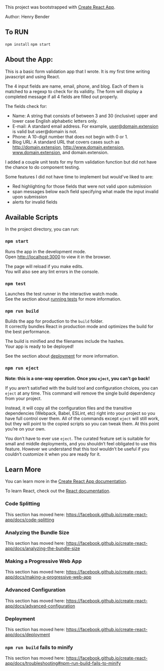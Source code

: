 This project was bootstrapped with [Create React App](https://github.com/facebook/create-react-app).

Author: Henry Bender

## To RUN
`npm install`
`npm start`

## About the App:
This is a basic form validation app that I wrote. It is my first time writing javascript and using React. 

The 4 input fields are name, email, phone, and blog. Each of them is matched to a regexp to check for its validity. The form will display a completed message if all 4 fields are filled out properly. 

The fields check for:
* Name: A string that consists of between 3 and 30 (inclusive) upper and lower case English alphabetic letters only.
* E-mail: A standard email address. For example, user@domain.extension is valid but user@domain is not.
* Phone: A 10-digit number that does not begin with 0 or 1.
* Blog URL: A standard URL that covers cases such as http://domain.extension, http://www.domain.extension, www.domain.extension, and domain.extension.

I added a couple unit tests for my form validation function but did not have the chance to do component testing. 

Some features I did not have time to implement but would've liked to are:
- Red highlighting for those fields that were not valid upon submission
- span messages below each field specifying what made the input invalid upon submission
- alerts for invalid fields



## Available Scripts

In the project directory, you can run:

### `npm start`

Runs the app in the development mode.<br>
Open [http://localhost:3000](http://localhost:3000) to view it in the browser.

The page will reload if you make edits.<br>
You will also see any lint errors in the console.

### `npm test`

Launches the test runner in the interactive watch mode.<br>
See the section about [running tests](https://facebook.github.io/create-react-app/docs/running-tests) for more information.

### `npm run build`

Builds the app for production to the `build` folder.<br>
It correctly bundles React in production mode and optimizes the build for the best performance.

The build is minified and the filenames include the hashes.<br>
Your app is ready to be deployed!

See the section about [deployment](https://facebook.github.io/create-react-app/docs/deployment) for more information.

### `npm run eject`

**Note: this is a one-way operation. Once you `eject`, you can’t go back!**

If you aren’t satisfied with the build tool and configuration choices, you can `eject` at any time. This command will remove the single build dependency from your project.

Instead, it will copy all the configuration files and the transitive dependencies (Webpack, Babel, ESLint, etc) right into your project so you have full control over them. All of the commands except `eject` will still work, but they will point to the copied scripts so you can tweak them. At this point you’re on your own.

You don’t have to ever use `eject`. The curated feature set is suitable for small and middle deployments, and you shouldn’t feel obligated to use this feature. However we understand that this tool wouldn’t be useful if you couldn’t customize it when you are ready for it.

## Learn More

You can learn more in the [Create React App documentation](https://facebook.github.io/create-react-app/docs/getting-started).

To learn React, check out the [React documentation](https://reactjs.org/).

### Code Splitting

This section has moved here: https://facebook.github.io/create-react-app/docs/code-splitting

### Analyzing the Bundle Size

This section has moved here: https://facebook.github.io/create-react-app/docs/analyzing-the-bundle-size

### Making a Progressive Web App

This section has moved here: https://facebook.github.io/create-react-app/docs/making-a-progressive-web-app

### Advanced Configuration

This section has moved here: https://facebook.github.io/create-react-app/docs/advanced-configuration

### Deployment

This section has moved here: https://facebook.github.io/create-react-app/docs/deployment

### `npm run build` fails to minify

This section has moved here: https://facebook.github.io/create-react-app/docs/troubleshooting#npm-run-build-fails-to-minify
